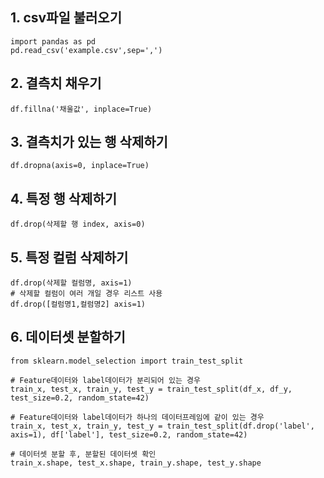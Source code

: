 ## 1. csv파일 불러오기
```
import pandas as pd
pd.read_csv('example.csv',sep=',')
```

## 2. 결측치 채우기
```
df.fillna('채울값', inplace=True)
```

## 3. 결측치가 있는 행 삭제하기
```
df.dropna(axis=0, inplace=True)
```

## 4. 특정 행 삭제하기
```
df.drop(삭제할 행 index, axis=0)
```

## 5. 특정 컬럼 삭제하기
```
df.drop(삭제할 컬럼명, axis=1)
# 삭제할 컬럼이 여러 개일 경우 리스트 사용
df.drop([컬럼명1,컬럼명2] axis=1)  
```
## 6. 데이터셋 분할하기

```
from sklearn.model_selection import train_test_split

# Feature데이터와 label데이터가 분리되어 있는 경우
train_x, test_x, train_y, test_y = train_test_split(df_x, df_y, test_size=0.2, random_state=42)

# Feature데이터와 label데이터가 하나의 데이터프레임에 같이 있는 경우
train_x, test_x, train_y, test_y = train_test_split(df.drop('label', axis=1), df['label'], test_size=0.2, random_state=42)

# 데이터셋 분할 후, 분할된 데이터셋 확인
train_x.shape, test_x.shape, train_y.shape, test_y.shape
```
